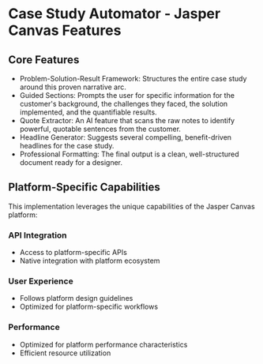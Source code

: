 # Case Study Automator - Jasper Canvas Features

## Core Features
- Problem-Solution-Result Framework: Structures the entire case study around this proven narrative arc.
- Guided Sections: Prompts the user for specific information for the customer's background, the challenges they faced, the solution implemented, and the quantifiable results.
- Quote Extractor: An AI feature that scans the raw notes to identify powerful, quotable sentences from the customer.
- Headline Generator: Suggests several compelling, benefit-driven headlines for the case study.
- Professional Formatting: The final output is a clean, well-structured document ready for a designer.

## Platform-Specific Capabilities
This implementation leverages the unique capabilities of the Jasper Canvas platform:

### API Integration
- Access to platform-specific APIs
- Native integration with platform ecosystem

### User Experience
- Follows platform design guidelines
- Optimized for platform-specific workflows

### Performance
- Optimized for platform performance characteristics
- Efficient resource utilization
